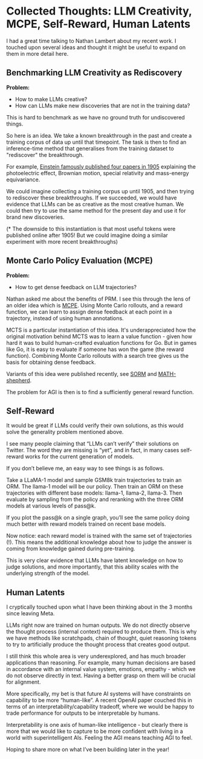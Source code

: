 # Collected Thoughts: LLM Creativity, MCPE, Self-Reward, Human Latents

I had a great time talking to Nathan Lambert about my recent work. I touched upon several ideas and thought it might be useful to expand on them in more detail here.

## Benchmarking LLM Creativity as Rediscovery

**Problem:**
- How to make LLMs creative? 
- How can LLMs make new discoveries that are not in the training data?

This is hard to benchmark as we have no ground truth for undiscovered things.

So here is an idea. We take a known breakthrough in the past and create a training corpus of data up until that timepoint. The task is then to find an inference-time method that generalises from the training dataset to "rediscover" the breakthrough.

For example, [Einstein famously published four papers in 1905](https://en.wikipedia.org/wiki/Annus_mirabilis_papers) explaining the photoelectric effect, Brownian motion, special relativity and mass-energy equivariance. 

We could imagine collecting a training corpus up until 1905, and then trying to rediscover these breakthroughs. If we succeeded, we would have evidence that LLMs can be as creative as the most creative human. We could then try to use the same method for the present day and use it for brand new discoveries.

(* The downside to this instantiation is that most useful tokens were published online after 1905! But we could imagine doing a similar experiment with more recent breakthroughs)

## Monte Carlo Policy Evaluation (MCPE)

**Problem:**
- How to get dense feedback on LLM trajectories?

Nathan asked me about the benefits of PRM. I see this through the lens of an older idea which is [MCPE](http://incompleteideas.net/book/first/ebook/node51.html). Using Monte Carlo rollouts, and a reward function, we can learn to assign dense feedback at each point in a trajectory, instead of using human annotations.

MCTS is a particular instantiation of this idea. It's underappreciated how the original motivation behind MCTS was to learn a value function - given how hard it was to build human-crafted evaluation functions for Go. But in games like Go, it is easy to evaluate if someone has won the game (the reward function). Combining Monte Carlo rollouts with a search tree gives us the basis for obtaining dense feedback.

Variants of this idea were published recently, see [SORM](https://arxiv.org/abs/2402.10963) and [MATH-shepherd](https://arxiv.org/abs/2312.08935).

The problem for AGI is then is to find a sufficiently general reward function.

## Self-Reward

It would be great if LLMs could verify their own solutions, as this would solve the generality problem mentioned above.

I see many people claiming that “LLMs can’t verify” their solutions on Twitter. The word they are missing is “yet”, and in fact, in many cases self-reward works for the current generation of models.

If you don’t believe me, an easy way to see things is as follows.

Take a LLaMA-1 model and sample GSM8k train trajectories to train an ORM. The llama-1 model will be our policy. Then train an ORM on these trajectories with different base models: llama-1, llama-2, llama-3. Then evaluate by sampling from the policy and reranking with the three ORM models at various levels of pass@k.

If you plot the pass@k on a single graph, you’ll see the same policy doing much better with reward models trained on recent base models.

Now notice: each reward model is trained with the same set of trajectories (!). This means the additional knowledge about how to judge the answer is coming from knowledge gained during pre-training.

This is very clear evidence that LLMs have latent knowledge on how to judge solutions, and more importantly, that this ability scales with the underlying strength of the model.

## Human Latents

I cryptically touched upon what I have been thinking about in the 3 months since leaving Meta.

LLMs right now are trained on human outputs. We do not directly observe the thought process (internal context) required to produce them. This is why we have methods like scratchpads, chain of thought, quiet reasoning tokens to try to artificially produce the thought process that creates good output.

I still think this whole area is very underexplored, and has much broader applications than reasoning. For example, many human decisions are based in accordance with an internal value system, emotions, empathy - which we do not observe directly in text. Having a better grasp on them will be crucial for alignment.

More specifically, my bet is that future AI systems will have constraints on capability to be more “human-like”. A recent OpenAI paper couched this in terms of an interpretability/capability tradeoff, where we would be happy to trade performance for outputs to be interpretable by humans.

Interpretability is one axis of human-like intelligence - but clearly there is more that we would like to capture to be more confident with living in a world with superintelligent AIs. Feeling the AGI means teaching AGI to feel.

Hoping to share more on what I’ve been building later in the year!

